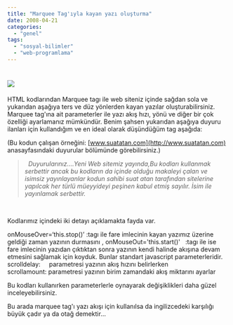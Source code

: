 ```yaml
---
title: "Marquee Tag'ıyla kayan yazı oluşturma"
date: 2008-04-21
categories: 
  - "genel"
tags: 
  - "sosyal-bilimler"
  - "web-programlama"
---
```


# ![](/images/chinese_hat_entrance_marquee.jpg)

  

HTML kodlarından Marquee tagı ile web siteniz içinde sağdan sola ve yukarıdan aşağıya ters ve düz yönlerden kayan yazılar oluşturabilirsiniz. Marquee tag'ına ait parameterler ile yazı akış hızı, yönü ve diğer bir çok özelliği ayarlamanız mümkündür. Benim şahsen yukarıdan aşağıya duyuru ilanları için kullandığım ve en ideal olarak düşündüğüm tag aşağıda:

  

(Bu kodun çalışan örneğini: [www.suatatan.com](http://www.suatatan.com) anasayfasındaki duyurular bölümünde görebilirsiniz.)

  
  

>   
> 
>   _Duyurularınız….Yeni Web sitemiz yayında,Bu kodları kullanmak serbettir ancak bu kodların da içinde olduğu makaleyi çalan ve isimsiz yayınlayanlar kodun sahibi suat atan tarafından sitelerine yapılcak her türlü müeyyideyi peşinen kabul etmiş sayılır. İsim ile yayınlamak serbettir._
> 
>   

  
   

Kodlarımız içindeki iki detayı açıklamakta fayda var.

  
  

onMouseOver=‘this.stop()’ :tagı ile fare imlecinin kayan yazımız üzerine geldiği zaman yazının durmasını , onMouseOut='this.start()'   :tagı ile ise fare imlecinin yazıdan çıktıktan sonra yazının kendi halinde akışına devam etmesini sağlamak için koyduk. Bunlar standart javascript parameterleridir.  
scrolldelay:     parametresi yazının akış hızını belirlerken  
scrollamount: parametresi yazının birim zamandaki akış miktarını ayarlar

  

Bu kodları kullanırken parameterlerle oynayarak değişiklikleri daha güzel inceleyebilirsiniz.

  
Bu arada marquee tag'ı yazı akışı için kullanılsa da ingilizcedeki karşılığı büyük çadır ya da otağ demektir…
